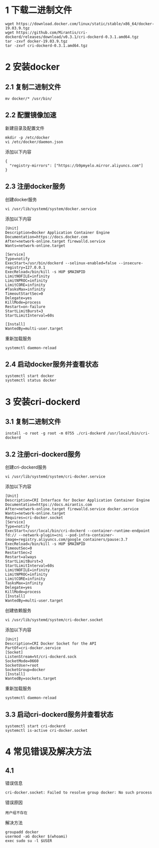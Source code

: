 # 1 下载二进制文件
```
wget https://download.docker.com/linux/static/stable/x86_64/docker-19.03.9.tgz
wget https://github.com/Mirantis/cri-dockerd/releases/download/v0.3.1/cri-dockerd-0.3.1.amd64.tgz
tar -zxvf docker-19.03.9.tgz
tar -zxvf cri-dockerd-0.3.1.amd64.tgz
```

# 2 安装docker
## 2.1 复制二进制文件
```
mv docker/* /usr/bin/
```
## 2.2 配置镜像加速
新建目录及配置文件
```
mkdir -p /etc/docker
vi /etc/docker/daemon.json
```
添加以下内容
```
{
  "registry-mirrors": ["https://b9pmyelo.mirror.aliyuncs.com"]
}
```
## 2.3 注册docker服务
创建docker服务
```
vi /usr/lib/systemd/system/docker.service
```
添加以下内容
```
[Unit]
Description=Docker Application Container Engine
Documentation=https://docs.docker.com
After=network-online.target firewalld.service
Wants=network-online.target
 
[Service]
Type=notify
ExecStart=/usr/bin/dockerd --selinux-enabled=false --insecure-registry=127.0.0.1
ExecReload=/bin/kill -s HUP $MAINPID
LimitNOFILE=infinity
LimitNPROC=infinity
LimitCORE=infinity
#TasksMax=infinity
TimeoutStartSec=0
Delegate=yes
KillMode=process
Restart=on-failure
StartLimitBurst=3
StartLimitInterval=60s
 
[Install]
WantedBy=multi-user.target
```
重新加载服务
```
systemctl daemon-reload
```
## 2.4 启动docker服务并查看状态
```
systemctl start docker
systemctl status docker
```

# 3 安装cri-dockerd
## 3.1 复制二进制文件
```
install -o root -g root -m 0755 ./cri-dockerd /usr/local/bin/cri-dockerd
```
## 3.2 注册cri-dockerd服务
创建cri-dockerd服务
```
vi /usr/lib/systemd/system/cri-docker.service
```
添加以下内容
```
[Unit]
Description=CRI Interface for Docker Application Container Engine
Documentation=https://docs.mirantis.com
After=network-online.target firewalld.service docker.service
Wants=network-online.target
Requires=cri-docker.socket
[Service]
Type=notify
ExecStart=/usr/local/bin/cri-dockerd --container-runtime-endpoint fd:// --network-plugin=cni --pod-infra-container-image=registry.aliyuncs.com/google_containers/pause:3.7
ExecReload=/bin/kill -s HUP $MAINPID
TimeoutSec=0
RestartSec=2
Restart=always
StartLimitBurst=3
StartLimitInterval=60s
LimitNOFILE=infinity
LimitNPROC=infinity
LimitCORE=infinity
TasksMax=infinity
Delegate=yes
KillMode=process
[Install]
WantedBy=multi-user.target
```
创建依赖服务
```
vi /usr/lib/systemd/system/cri-docker.socket
```
添加以下内容
```
[Unit]
Description=CRI Docker Socket for the API
PartOf=cri-docker.service
[Socket]
ListenStream=%t/cri-dockerd.sock
SocketMode=0660
SocketUser=root
SocketGroup=docker
[Install]
WantedBy=sockets.target
```
重新加载服务
```
systemctl daemon-reload
```
## 3.3 启动cri-dockerd服务并查看状态
```
systemctl start cri-dockerd
systemctl is-active cri-docker.socket
```


# 4 常见错误及解决方法
## 4.1 
错误信息
```
cri-docker.socket: Failed to resolve group docker: No such process
```
错误原因
```
用户组不存在
```
解决方法
```
groupadd docker
usermod -aG docker $(whoami)
exec sudo su -l $USER
```
